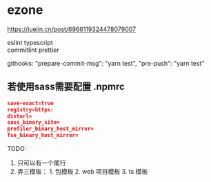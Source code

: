 # ezone

https://juejin.cn/post/6966119324478079007


eslint 
typescript  
commitlint 
prettier 

githooks:
"prepare-commit-msg": "yarn test",
"pre-push": "yarn test"

## 若使用sass需要配置 .npmrc
```json
save-exact=true
registry=https:
disturl=
sass_binary_site=
profiler_binary_host_mirror=
fse_binary_host_mirror=
```

TODO:
1. 只可以有一个尾行
2. 弄三模板： 1. 包模板 2. web 项目模板 3. ts 模板
